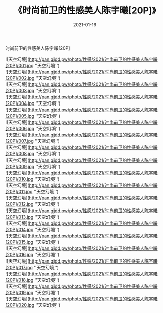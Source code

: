 ﻿---
layout: post
title:  《时尚前卫的性感美人陈宇曦[20P]》
date:   2021-01-16
img: http://pan.gjdd.pw/photo/性感/2021/时尚前卫的性感美人陈宇曦[20P]/000.jpg
categories: [美女, 性感, 泳衣]
---

时尚前卫的性感美人陈宇曦[20P]



![天空幻境](http://pan.gjdd.pw/photo/性感/2021/时尚前卫的性感美人陈宇曦[20P]/001.jpg ''天空幻境'') <br>
![天空幻境](http://pan.gjdd.pw/photo/性感/2021/时尚前卫的性感美人陈宇曦[20P]/002.jpg ''天空幻境'') <br>
![天空幻境](http://pan.gjdd.pw/photo/性感/2021/时尚前卫的性感美人陈宇曦[20P]/003.jpg ''天空幻境'') <br>
![天空幻境](http://pan.gjdd.pw/photo/性感/2021/时尚前卫的性感美人陈宇曦[20P]/004.jpg ''天空幻境'') <br>
![天空幻境](http://pan.gjdd.pw/photo/性感/2021/时尚前卫的性感美人陈宇曦[20P]/005.jpg ''天空幻境'') <br>
![天空幻境](http://pan.gjdd.pw/photo/性感/2021/时尚前卫的性感美人陈宇曦[20P]/006.jpg ''天空幻境'') <br>
![天空幻境](http://pan.gjdd.pw/photo/性感/2021/时尚前卫的性感美人陈宇曦[20P]/007.jpg ''天空幻境'') <br>
![天空幻境](http://pan.gjdd.pw/photo/性感/2021/时尚前卫的性感美人陈宇曦[20P]/008.jpg ''天空幻境'') <br>
![天空幻境](http://pan.gjdd.pw/photo/性感/2021/时尚前卫的性感美人陈宇曦[20P]/009.jpg ''天空幻境'') <br>
![天空幻境](http://pan.gjdd.pw/photo/性感/2021/时尚前卫的性感美人陈宇曦[20P]/010.jpg ''天空幻境'') <br>
![天空幻境](http://pan.gjdd.pw/photo/性感/2021/时尚前卫的性感美人陈宇曦[20P]/011.jpg ''天空幻境'') <br>
![天空幻境](http://pan.gjdd.pw/photo/性感/2021/时尚前卫的性感美人陈宇曦[20P]/012.jpg ''天空幻境'') <br>
![天空幻境](http://pan.gjdd.pw/photo/性感/2021/时尚前卫的性感美人陈宇曦[20P]/013.jpg ''天空幻境'') <br>
![天空幻境](http://pan.gjdd.pw/photo/性感/2021/时尚前卫的性感美人陈宇曦[20P]/014.jpg ''天空幻境'') <br>
![天空幻境](http://pan.gjdd.pw/photo/性感/2021/时尚前卫的性感美人陈宇曦[20P]/015.jpg ''天空幻境'') <br>
![天空幻境](http://pan.gjdd.pw/photo/性感/2021/时尚前卫的性感美人陈宇曦[20P]/016.jpg ''天空幻境'') <br>
![天空幻境](http://pan.gjdd.pw/photo/性感/2021/时尚前卫的性感美人陈宇曦[20P]/017.jpg ''天空幻境'') <br>
![天空幻境](http://pan.gjdd.pw/photo/性感/2021/时尚前卫的性感美人陈宇曦[20P]/018.jpg ''天空幻境'') <br>
![天空幻境](http://pan.gjdd.pw/photo/性感/2021/时尚前卫的性感美人陈宇曦[20P]/019.jpg ''天空幻境'') <br>
![天空幻境](http://pan.gjdd.pw/photo/性感/2021/时尚前卫的性感美人陈宇曦[20P]/020.jpg ''天空幻境'') <br>